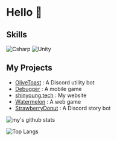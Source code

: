 # Hello 👋
   
## Skills
![Csharp](https://img.shields.io/badge/-Csharp-8b61c9?style=for-the-badge&logo=c-sharp&logoColor=fff)
![Unity](https://img.shields.io/badge/-Unity-000000?style=for-the-badge&logo=unity&logoColor=fff)

## My Projects
- [OliveToast](https://github.com/choshinyoung/OliveToast) : A Discord utility bot
- [Debugger](https://bit.ly/Game_16) : A mobile game
- [shinyoung.tech](https://shinyoung.tech/) : My website
- [Watermelon](https://watermelon.shinyoung.tech/) : A web game
- [StrawberryDonut](https://sbdonut.dev/) : A Discord story bot

![my's github stats](https://github-readme-stats.vercel.app/api?username=choshinyoung&theme=dark)
   
![Top Langs](https://github-readme-stats.vercel.app/api/top-langs/?username=choshinyoung&layout=compact&theme=dark)
